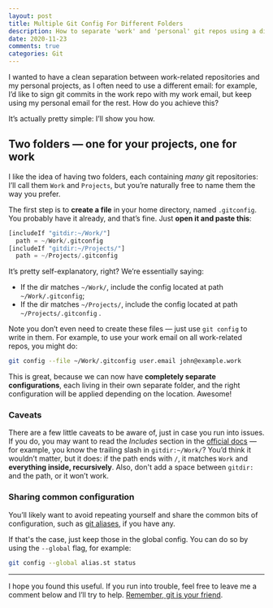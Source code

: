 ```yaml
---
layout: post
title: Multiple Git Config For Different Folders
description: How to separate 'work' and 'personal' git repos using a directory-level git config.
date: 2020-11-23
comments: true
categories: Git
---
```


I wanted to have a clean separation between work-related repositories and my personal projects, as I often need to use a different email: for example, I’d like to sign git commits in the work repo with my work email, but keep using my personal email for the rest. How do you achieve this?

It’s actually pretty simple: I’ll show you how.

<!--more-->

## Two folders — one for your projects, one for work

I like the idea of having two folders, each containing _many_ git repositories: I’ll call them `Work` and `Projects`, but you’re naturally free to name them the way you prefer.

The first step is to **create a file** in your home directory, named `.gitconfig`. You probably have it already, and that’s fine. Just **open it and paste this**:

```python
[includeIf "gitdir:~/Work/"]
  path = ~/Work/.gitconfig
[includeIf "gitdir:~/Projects/"]
  path = ~/Projects/.gitconfig
```

It’s pretty self-explanatory, right? We’re essentially saying:

- If the dir matches `~/Work/`, include the config located at path `~/Work/.gitconfig`;
- If the dir matches `~/Projects/`, include the config located at path `~/Projects/.gitconfig` .

Note you don’t even need to create these files — just use `git config` to write in them. For example, to use your work email on all work-related repos, you might do:

``` bash
git config --file ~/Work/.gitconfig user.email john@example.work
```

This is great, because we can now have **completely separate configurations**, each living in their own separate folder, and the right configuration will be applied depending on the location. Awesome!

### Caveats

There are a few little caveats to be aware of, just in case you run into issues. If you do, you may want to read the *Includes* section in the [official docs](https://git-scm.com/docs/git-config#_includes) — for example, you know the trailing slash in `gitdir:~/Work/`? You’d think it wouldn’t matter, but it does: if the path ends with `/`, it matches `Work` and **everything inside, recursively**. Also, don't add a space between `gitdir:` and the path, or it won’t work.

### Sharing common configuration

You’ll likely want to avoid repeating yourself and share the common bits of configuration, such as [git aliases](https://www.git-scm.com/book/en/v2/Git-Basics-Git-Aliases), if you have any.

If that's the case, just keep those in the global config. You can do so by using the `--global` flag, for example:

``` bash
git config --global alias.st status
```

---

I hope you found this useful. If you run into trouble, feel free to leave me a comment below and I’ll try to help. [Remember, git is your friend](https://hades.github.io/2010/01/git-your-friend-not-foe/).
